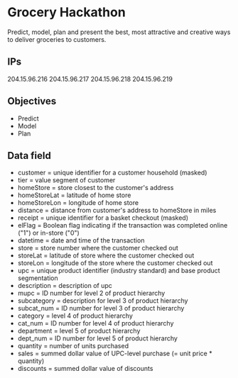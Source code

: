 # Grocery Hackathon
Predict, model, plan and present the best, most attractive and creative ways to deliver groceries to customers.

## IPs
204.15.96.216
204.15.96.217
204.15.96.218
204.15.96.219

## Objectives
- Predict
- Model
- Plan

## Data field

- customer = unique identifier for a customer household (masked)
- tier = value segment of customer
- homeStore = store closest to the customer's address
- homeStoreLat = latitude of home store
- homeStoreLon = longitude of home store
- distance = distance from customer's address to homeStore in miles
- receipt = unique identifier for a basket checkout (masked)
- elFlag = Boolean flag indicating if the transaction was completed online ("1") or in-store ("0")
- datetime = date and time of the transaction
- store = store number where the customer checked out
- storeLat = latitude of store where the customer checked out
- storeLon = longitude of the store where the customer checked out
- upc = unique product identifier (industry standard) and base product segmentation
- description = description of upc
- mupc = ID number for level 2 of product hierarchy
- subcategory = description for level 3 of product hierarchy
- subcat_num = ID number for level 3 of product hierarchy
- category = level 4 of product hierarchy
- cat_num = ID number for level 4 of product hierarchy
- department = level 5 of product hierarchy
- dept_num = ID number for level 5 of product hierarchy
- quantity = number of units purchased
- sales = summed dollar value of UPC-level purchase (= unit price * quantity)
- discounts = summed dollar value of discounts

